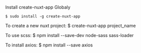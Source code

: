 Install create-nuxt-app Globaly

    $ sudo install -g create-nuxt-app

To create a new nuxt project: 
    $ create-nuxt-app project_name

To use scss:
    $ npm install --save-dev node-sass sass-loader

To install axios: 
    $ npm install --save axios


